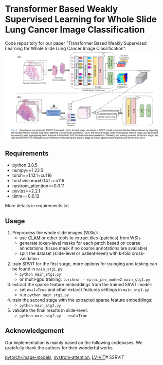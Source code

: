 # Transformer Based Weakly Supervised Learning for Whole Slide Lung Cancer Image Classification

Code repository for our paper "Transformer Based Weakly Supervised Learning for Whole Slide Lung Cancer Image Classification".
![overview](./upload_images/overview.png)
## Requirements
- python 3.8.5
- numpy==1.23.5
- torch==1.13.1+cu116
- torchvision==0.14.1+cu116
- nystrom_attention==0.0.11
- pyvips==2.2.1
- timm==0.6.12

More details in requirements.txt

## Usage
1. Preprocess the whole slide images (WSIs): 
   - use [CLAM](https://github.com/mahmoodlab/CLAM) or other tools to extract tiles (patches) from WSIs
   - generate token-level masks for each patch based on coarse annotations (tissue mask if no coarse annotations are available)
   - split the dataset (slide-level or patient-level) with k-fold cross-validation
2. train SRViT for the first stage, more options for trainging and testing can be found in `main_stg1.py`:
   - `python main_stg1.py` 
   - or multi-gpu training: `torchrun --nproc_per_node=2 main_stg1.py`
3. extract the sparse feature embeddings from the trained SRViT model:
   - set `eval=True` and other extarct features settings in `main_stg1.py`
   - run `python main_stg1.py`
4. train the second stage with the extracted sparse feature embeddings:
   - `python main_stg2.py`
5. validate the final results in slide-level:
   - `python main_stg2.py --eval=True`

[//]: # (## Citation)

[//]: # (If you find this code useful for your research, please cite our paper:)

[//]: # (```)

[//]: # (```)

## Acknowledgement
Our implementation is mainly based on the following codebases. We gratefully thank the authors for their wonderful works.

[pytorch-image-models](https://github.com/rwightman/pytorch-image-models), [nystrom-attention](https://github.com/lucidrains/nystrom-attention), [LV-ViT](https://github.com/zihangJiang/TokenLabeling)#   S S R V i T 
 
 
